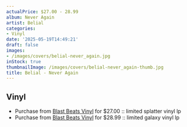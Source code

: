 ```yaml
---
actualPrice: $27.00 - 28.99
album: Never Again
artist: Belial
categories:
- Vinyl
date: '2025-05-19T14:49:21'
draft: false
images:
- /images/covers/belial-never_again.jpg
inStock: true
thumbnailImage: /images/covers/belial-never_again-thumb.jpg
title: Belial - Never Again
---
```


## Vinyl
* Purchase from [Blast Beats Vinyl](https://blastbeatsvinyl.com/products/belial-never-again-limited-splatter-vinyl-lp) for $27.00 :: limited splatter vinyl lp
* Purchase from [Blast Beats Vinyl](https://blastbeatsvinyl.com/products/belial-never-again-limited-galaxy-vinyl-lp) for $28.99 :: limited galaxy vinyl lp
